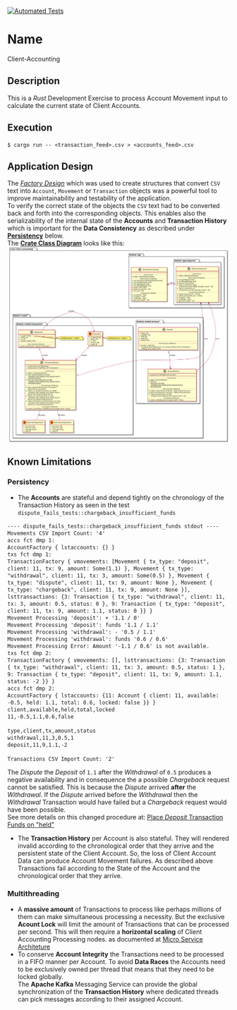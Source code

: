[![Automated Tests](https://github.com/bodo-hugo-barwich/client-accounting-rs/actions/workflows/testing.yml/badge.svg)](https://github.com/bodo-hugo-barwich/client-accounting-rs/actions/workflows/testing.yml)

# Name

Client-Accounting

## Description

This is a _Rust_ Development Exercise to process Account Movement input to calculate
the current state of Client Accounts.

## Execution

    $ cargo run -- <transaction_feed>.csv > <accounts_feed>.csv

## Application Design

The [_Factory Design_](https://en.wikipedia.org/wiki/Factory_method_pattern) which
was used to create structures that convert `CSV` text into `Account`, `Movement` or `Transaction`
objects was a powerful tool to improve maintainability and testability of the application.\
To verify the correct state of the objects the `CSV` text had to be converted back and forth
into the corresponding objects. This enables also the serializability of the internal state of
the **Accounts** and **Transaction History** which is important for the **Data Consistency**
as described under [**Persistency**](#persistency) below.\
The [**Crate Class Diagram**](docs/client-accounting_class-diagram.svg) looks like this:
![**Crate Class Diagram**](docs/client-accounting_class-diagram.svg)

## Known Limitations

### Persistency

* The **Accounts** are stateful and depend tightly on the chronology of the Transaction History
as seen in the test `dispute_fails_tests::chargeback_insufficient_funds`
```
---- dispute_fails_tests::chargeback_insufficient_funds stdout ----
Movements CSV Import Count: '4'
accs fct dmp 1:
AccountFactory { lstaccounts: {} }
txs fct dmp 1:
TransactionFactory { vmovements: [Movement { tx_type: "deposit", client: 11, tx: 9, amount: Some(1.1) }, Movement { tx_type: "withdrawal", client: 11, tx: 3, amount: Some(0.5) }, Movement { tx_type: "dispute", client: 11, tx: 9, amount: None }, Movement { tx_type: "chargeback", client: 11, tx: 9, amount: None }], lsttransactions: {3: Transaction { tx_type: "withdrawal", client: 11, tx: 3, amount: 0.5, status: 0 }, 9: Transaction { tx_type: "deposit", client: 11, tx: 9, amount: 1.1, status: 0 }} }
Movement Processing 'deposit': + '1.1 / 0'
Movement Processing 'deposit': funds '1.1 / 1.1'
Movement Processing 'withdrawal': - '0.5 / 1.1'
Movement Processing 'withdrawal': funds '0.6 / 0.6'
Movement Processing Error: Amount '-1.1 / 0.6' is not available.
txs fct dmp 2:
TransactionFactory { vmovements: [], lsttransactions: {3: Transaction { tx_type: "withdrawal", client: 11, tx: 3, amount: 0.5, status: 1 }, 9: Transaction { tx_type: "deposit", client: 11, tx: 9, amount: 1.1, status: -2 }} }
accs fct dmp 2:
AccountFactory { lstaccounts: {11: Account { client: 11, available: -0.5, held: 1.1, total: 0.6, locked: false }} }
client,available,held,total,locked
11,-0.5,1.1,0.6,false

type,client,tx,amount,status
withdrawal,11,3,0.5,1
deposit,11,9,1.1,-2

Transactions CSV Import Count: '2'
```
The _Dispute_ the _Deposit_ of `1.1` after the _Withdrawal_ of `0.5` produces a negative availability
and in consequence the a possible _Chargeback_ request cannot be satisfied. This is because the
_Dispute_ arrived **after** the _Withdrawal_. If the _Dispute_ arrived before the _Withdrawal_
then the _Withdrawal_ Transaction would have failed but a _Chargeback_ request would have been possible.\
See more details on this changed procedure at: [Place _Deposit_ Transaction Funds on "held"](https://github.com/bodo-hugo-barwich/client-accounting-rs/issues/1)

* The **Transaction History** per Account is also stateful. They will rendered invalid according
to the chronological order that they arrive and the persistent state of the
Client Account. So, the loss of Client Account Data can produce Account Movement failures.
As described above Transactions fail according to the State of the Account and the chronological order
that they arrive.

### Multithreading

* A **massive amount** of Transactions to process like perhaps millions of them can make
simultaneous processing a necessity. But the exclusive **Acount Lock** will limit the amount of Transactions that can be processed per second. This will then require a **horizontal scaling** of Client Accounting Processing nodes.
as documented at [Micro Service Architeture](https://github.com/bodo-hugo-barwich/client-accounting-rs/issues/2)
* To conserve **Account Integrity** the Transactions need to be processed in a FIFO manner per Account.
To avoid **Data Races** the Accounts need to be exclusively owned per thread that means
that they need to be locked globally. \
The **Apache Kafka** Messaging Service can provide the global synchronization of the **Transaction History**
where dedicated threads can pick messages according to their assigned Account.
